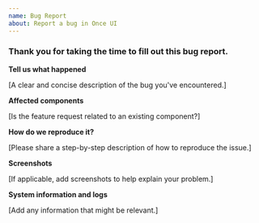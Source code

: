 ```yaml
---
name: Bug Report
about: Report a bug in Once UI
---
```


### Thank you for taking the time to fill out this bug report.

**Tell us what happened**

[A clear and concise description of the bug you've encountered.]

**Affected components**

[Is the feature request related to an existing component?]

**How do we reproduce it?**

[Please share a step-by-step description of how to reproduce the issue.]

**Screenshots**

[If applicable, add screenshots to help explain your problem.]

**System information and logs**

[Add any information that might be relevant.]
